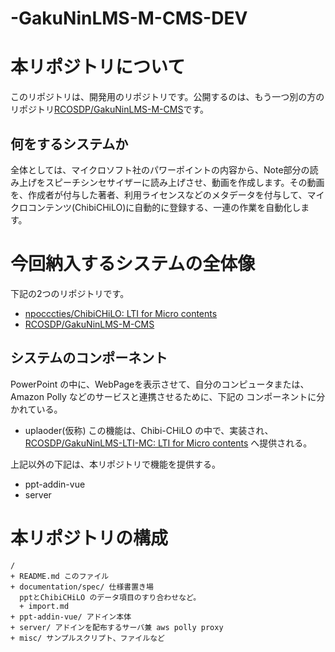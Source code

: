 # -GakuNinLMS-M-CMS-DEV

# 本リポジトリについて

このリポジトリは、開発用のリポジトリです。公開するのは、もう一つ別の方のリポジトリ[RCOSDP/GakuNinLMS-M-CMS](https://github.com/RCOSDP/GakuNinLMS-M-CMS)です。

## 何をするシステムか

全体としては、マイクロソフト社のパワーポイントの内容から、Note部分の読み上げをスピーチシンセサイザーに読み上げさせ、動画を作成します。その動画を、作成者が付与した著者、利用ライセンスなどのメタデータを付与して、マイクロコンテンツ(ChibiCHiLO)に自動的に登録する、一連の作業を自動化します。

# 今回納入するシステムの全体像

下記の2つのリポジトリです。

- [npocccties/ChibiCHiLO: LTI for Micro contents](https://github.com/npocccties/ChibiCHiLO)
- [RCOSDP/GakuNinLMS-M-CMS](https://github.com/RCOSDP/GakuNinLMS-M-CMS)

## システムのコンポーネント

PowerPoint の中に、WebPageを表示させて、自分のコンピュータまたは、Amazon Polly などのサービスと連携させるために、下記の
コンポーネントに分かれている。

- uplaoder(仮称) この機能は、Chibi-CHiLO の中で、実装され、 [RCOSDP/GakuNinLMS-LTI-MC: LTI for Micro contents](https://github.com/RCOSDP/GakuNinLMS-LTI-MC) へ提供される。

上記以外の下記は、本リポジトリで機能を提供する。

- ppt-addin-vue
- server


# 本リポジトリの構成


```
/
+ README.md このファイル
+ documentation/spec/ 仕様書置き場
  pptとChibiCHiLO のデータ項目のすり合わせなど。
  + import.md
+ ppt-addin-vue/ アドイン本体
+ server/ アドインを配布するサーバ兼 aws polly proxy
+ misc/ サンプルスクリプト、ファイルなど
```
